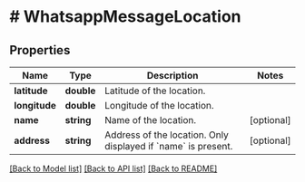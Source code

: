 # # WhatsappMessageLocation

## Properties

Name | Type | Description | Notes
------------ | ------------- | ------------- | -------------
**latitude** | **double** | Latitude of the location. |
**longitude** | **double** | Longitude of the location. |
**name** | **string** | Name of the location. | [optional]
**address** | **string** | Address of the location. Only displayed if &#x60;name&#x60; is present. | [optional]

[[Back to Model list]](../../README.md#models) [[Back to API list]](../../README.md#endpoints) [[Back to README]](../../README.md)
